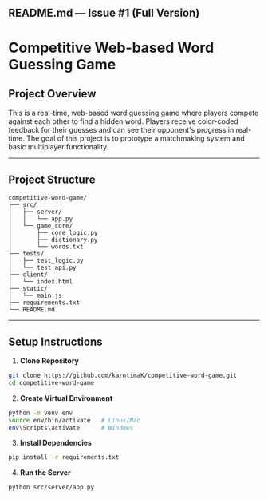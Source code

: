 ## **README.md — Issue #1 (Full Version)**


# Competitive Web-based Word Guessing Game

## Project Overview
This is a real-time, web-based word guessing game where players compete against each other to find a hidden word. Players receive color-coded feedback for their guesses and can see their opponent's progress in real-time. The goal of this project is to prototype a matchmaking system and basic multiplayer functionality.

---

## Project Structure

```
competitive-word-game/
├── src/
│   ├── server/
│   │   └── app.py
│   └── game_core/
│       ├── core_logic.py
│       ├── dictionary.py
│       └── words.txt
├── tests/
│   ├── test_logic.py
│   └── test_api.py
├── client/
│   └── index.html
├── static/
│   └── main.js
├── requirements.txt
└── README.md
```

---

## Setup Instructions

1. **Clone Repository**
```bash
git clone https://github.com/karntimaK/competitive-word-game.git
cd competitive-word-game
````

2. **Create Virtual Environment**

```bash
python -m venv env
source env/bin/activate   # Linux/Mac
env\Scripts\activate      # Windows
```

3. **Install Dependencies**

```bash
pip install -r requirements.txt
```

4. **Run the Server**

```bash
python src/server/app.py
```
